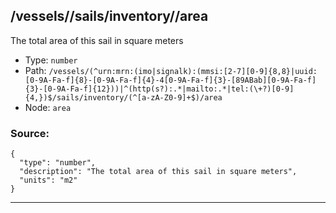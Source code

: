 ## /vessels/<RegExp>/sails/inventory/<RegExp>/area

The total area of this sail in square meters

* Type: `number`
* Path: `/vessels/(^urn:mrn:(imo|signalk):(mmsi:[2-7][0-9]{8,8}|uuid:[0-9A-Fa-f]{8}-[0-9A-Fa-f]{4}-4[0-9A-Fa-f]{3}-[89ABab][0-9A-Fa-f]{3}-[0-9A-Fa-f]{12}))|^(http(s?):.*|mailto:.*|tel:(\+?)[0-9]{4,})$/sails/inventory/(^[a-zA-Z0-9]+$)/area`
* Node: `area`

### Source:
```
{
  "type": "number",
  "description": "The total area of this sail in square meters",
  "units": "m2"
}
```

---
